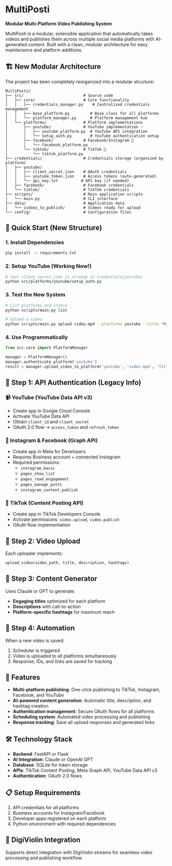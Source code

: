 # MultiPosti

**Modular Multi-Platform Video Publishing System**

MultiPosti is a modular, extensible application that automatically takes videos and publishes them across multiple social media platforms with AI-generated content. Built with a clean, modular architecture for easy maintenance and platform additions.

## 🏗️ New Modular Architecture

The project has been completely reorganized into a modular structure:

```
MultiPosti/
├── src/                          # Source code
│   ├── core/                     # Core functionality
│   │   ├── credentials_manager.py    # Centralized credentials management
│   │   ├── base_platform.py         # Base class for all platforms
│   │   └── platform_manager.py      # Platform management hub
│   └── platforms/                # Platform implementations
│       ├── youtube/              # YouTube implementation ✅
│       │   ├── youtube_platform.py  # YouTube API integration
│       │   └── setup_auth.py        # YouTube authentication setup
│       ├── facebook/             # Facebook/Instagram 🚧
│       │   └── facebook_platform.py
│       └── tiktok/               # TikTok 🚧
│           └── tiktok_platform.py
├── credentials/                  # Credentials storage (organized by platform)
│   ├── youtube/
│   │   ├── client_secret.json    # OAuth credentials
│   │   ├── youtube_token.json    # Access tokens (auto-generated)
│   │   └── api_key.txt          # API key (if needed)
│   ├── facebook/                 # Facebook credentials
│   └── tiktok/                   # TikTok credentials
├── scripts/                      # Main application scripts
│   └── main.py                   # CLI interface
├── data/                         # Application data
│   └── videos_to_publish/        # Videos ready for upload
└── config/                       # Configuration files
```

## 🚀 Quick Start (New Structure)

### 1. Install Dependencies
```bash
pip install -r requirements.txt
```

### 2. Setup YouTube (Working Now!)
```bash
# Your client_secret.json is already in credentials/youtube/
python src/platforms/youtube/setup_auth.py
```

### 3. Test the New System
```bash
# List platforms and status
python scripts/main.py list

# Upload a video
python scripts/main.py upload video.mp4 --platforms youtube --title "My Video" --description "Test upload"
```

### 4. Use Programmatically
```python
from src.core import PlatformManager

manager = PlatformManager()
manager.authenticate_platform('youtube')
result = manager.upload_video_to_platform('youtube', 'video.mp4', 'Title', 'Description')
```

## 🔑 Step 1: API Authentication (Legacy Info)

### 📹 YouTube (YouTube Data API v3)
- Create app in Google Cloud Console
- Activate YouTube Data API
- Obtain `client_id` and `client_secret`
- OAuth 2.0 flow → `access_token` and `refresh_token`

### 📱 Instagram & Facebook (Graph API)
- Create app in Meta for Developers
- Requires Business account + connected Instagram
- Required permissions:
  - `instagram_basic`
  - `pages_show_list`
  - `pages_read_engagement`
  - `pages_manage_posts`
  - `instagram_content_publish`

### 📱 TikTok (Content Posting API)
- Create app in TikTok Developers Console
- Activate permissions: `video.upload`, `video.publish`
- OAuth flow implementation

## 🎯 Step 2: Video Upload

Each uploader implements:
```python
upload_video(video_path, title, description, hashtags)
```

## 🤖 Step 3: Content Generator

Uses Claude or GPT to generate:
- **Engaging titles** optimized for each platform
- **Descriptions** with call-to-action
- **Platform-specific hashtags** for maximum reach

## 📆 Step 4: Automation

When a new video is saved:
1. Scheduler is triggered
2. Video is uploaded to all platforms simultaneously
3. Response, IDs, and links are saved for tracking

## 🚀 Features

- **Multi-platform publishing**: One-click publishing to TikTok, Instagram, Facebook, and YouTube
- **AI-powered content generation**: Automatic title, description, and hashtag creation
- **Authentication management**: Secure OAuth flows for all platforms
- **Scheduling system**: Automated video processing and publishing
- **Response tracking**: Save all upload responses and generated links

## 🛠️ Technology Stack

- **Backend**: FastAPI or Flask
- **AI Integration**: Claude or OpenAI GPT
- **Database**: SQLite for token storage
- **APIs**: TikTok Content Posting, Meta Graph API, YouTube Data API v3
- **Authentication**: OAuth 2.0 flows

## 📋 Setup Requirements

1. API credentials for all platforms
2. Business accounts for Instagram/Facebook
3. Developer apps registered on each platform
4. Python environment with required dependencies

## 🎵 DigiViolin Integration

Supports direct integration with DigiViolin streams for seamless video processing and publishing workflow.